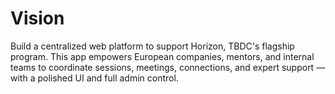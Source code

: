 # Vision

Build a centralized web platform to support Horizon, TBDC's flagship program. This app empowers European companies, mentors, and internal teams to coordinate sessions, meetings, connections, and expert support — with a polished UI and full admin control. 